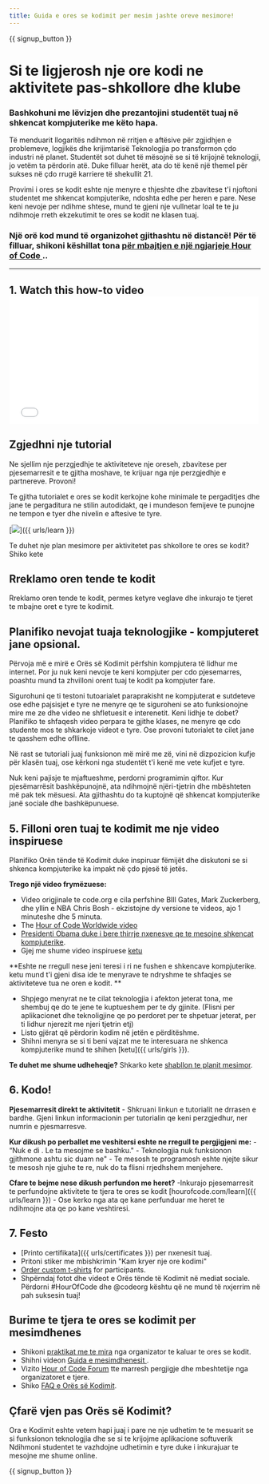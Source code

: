 ```yaml
---
title: Guida e ores se kodimit per mesim jashte oreve mesimore!
---
```


{{ signup_button }}

# Si te ligjerosh nje ore kodi ne aktivitete pas-shkollore dhe klube

### Bashkohuni me lëvizjen dhe prezantojini studentët tuaj në shkencat kompjuterike me këto hapa.

Të menduarit llogaritës ndihmon në rritjen e aftësive për zgjidhjen e problemeve, logjikës dhe krijimtarisë Teknologjia po transformon çdo industri në planet. Studentët sot duhet të mësojnë se si të krijojnë teknologji, jo vetëm ta përdorin atë. Duke filluar herët, ata do të kenë një themel për sukses në çdo rrugë karriere të shekullit 21.

Provimi i ores se kodit eshte nje menyre e thjeshte dhe zbavitese t'i njoftoni studentet me shkencat kompjuterike, ndoshta edhe per heren e pare. Nese keni nevoje per ndihme shtese, mund te gjeni nje vullnetar loal te te ju ndihmoje rreth ekzekutimit te ores se kodit ne klasen tuaj.

### Një orë kod mund të organizohet gjithashtu në distancë! Për të filluar, shikoni këshillat tona [ për mbajtjen e një ngjarjeje Hour of Code ](https://hourofcode.com/us/how-to/virtual)..

* * *

## 1. Watch this how-to video <iframe width="500" height="255" src="//www.youtube.com/embed/SrnvvWDm73k" frameborder="0" allowfullscreen></iframe> 

## Zgjedhni nje tutorial

Ne sjellim nje perzgjedhje te aktiviteteve nje oreseh, zbavitese per pjesemarresit e te gjitha moshave, te krijuar nga nje perzgjedhje e partnereve. Provoni! 

Te gjitha tutorialet e ores se kodit kerkojne kohe minimale te pergaditjes dhe jane te pergaditura ne stilin autodidakt, qe i mundeson femijeve te punojne ne tempon e tyer dhe nivelin e aftesive te tyre. 

[![](/images/fit-700/tutorials.png)]({{ urls/learn }})

Te duhet nje plan mesimore per aktivitetet pas shkollore te ores se kodit? Shiko kete

## Rreklamo oren tende te kodit 

Rreklamo oren tende te kodit, permes ketyre veglave dhe inkurajo te tjeret te mbajne oret e tyre te kodimit. 

## Planifiko nevojat tuaja teknologjike - kompjuteret jane opsional.

Përvoja më e mirë e Orës së Kodimit përfshin kompjutera të lidhur me internet. Por ju nuk keni nevoje te keni kompjuter per cdo pjesemarres, poashtu mund ta zhvilloni orent tuaj te kodit pa kompjuter fare. 

Sigurohuni qe ti testoni tutoarialet paraprakisht ne kompjuterat e sutdeteve ose edhe pajsisjet e tyre ne menyre qe te siguroheni se ato funksionojne mire me ze dhe video ne shfletuesit e interenetit. Keni lidhje te dobet? Planifiko te shfaqesh video perpara te gjithe klases, ne menyre qe cdo studente mos te shkarkoje videot e tyre. Ose provoni tutorialet te cilet jane te qasshem edhe oflline.

Në rast se tutoriali juaj funksionon më mirë me zë, vini në dizpozicion kufje për klasën tuaj, ose kërkoni nga studentët t'i kenë me vete kufjet e tyre.

Nuk keni pajisje te mjaftueshme, perdorni programimin qiftor. Kur pjesëmarrësit bashkëpunojnë, ata ndihmojnë njëri-tjetrin dhe mbështeten më pak tek mësuesi. Ata gjithashtu do ta kuptojnë që shkencat kompjuterike janë sociale dhe bashkëpunuese.

## 5. Filloni oren tuaj te kodimit me nje video inspiruese

Planifiko Orën tënde të Kodimit duke inspiruar fëmijët dhe diskutoni se si shkenca kompjuterike ka impakt në çdo pjesë të jetës.

**Trego një video frymëzuese:**

- Video origjinale te code.org e cila perfshine BIll Gates, Mark Zuckerberg, dhe yllin e NBA Chris Bosh - ekzistojne dy versione te videos, ajo 1 minuteshe dhe 5 minuta.
- The [Hour of Code Worldwide video](https://www.youtube.com/watch?v=KsOIlDT145A)
- [Presidenti Obama duke i bere thirrje nxenesve qe te mesojne shkencat kompjuterike](https://www.youtube.com/watch?v=6XvmhE1J9PY).
- Gjej me shume video inspiruese [ketu](https://www.youtube.com/playlist?list=PLzdnOPI1iJNfpD8i4Sx7U0y2MccnrNZuP)

**Eshte ne rregull nese jeni teresi i ri ne fushen e shkencave kompjuterike. ketu mund t'i gjeni disa ide te menyrave te ndryshme te shfaqjes se aktiviteteve tua ne oren e kodit. **

- Shpjego menyrat ne te cilat teknologjia i afekton jeterat tona, me shembuj qe do te jene te kuptueshem per te dy gjinite. (Flisni per aplikacionet dhe teknoligjine qe po perdoret per te shpetuar jeterat, per ti lidhur njerezit me njeri tjetrin etj)
- Listo gjërat që përdorin kodim në jetën e përditëshme.
- Shihni menyra se si ti beni vajzat me te interesuara ne shkenca kompjuterike mund te shihen [ketu]({{ urls/girls }}).

**Te duhet me shume udheheqje?** Shkarko kete [shabllon te planit mesimor](/files/AfterschoolEducatorLessonPlanOutline.docx).

## 6. Kodo!

**Pjesemarresit direkt te aktivitetit** - Shkruani linkun e tutorialit ne drrasen e bardhe. Gjeni linkun informacionin per tutorialin qe keni perzgjedhur, ner numrin e pjesmarresve. 

**Kur dikush po perballet me veshitersi eshte ne rregull te pergjigjeni me:** - “Nuk e di . Le ta mesojme se bashku." - Teknologjia nuk funksionon gjithmone ashtu sic duam ne" - Te mesosh te programosh eshte njejte sikur te mesosh nje gjuhe te re, nuk do ta flisni rrjedhshem menjehere.

**Cfare te bejme nese dikush perfundon me heret?** -Inkurajo pjesemarresit te perfundojne aktivitete te tjera te ores se kodit [hourofcode.com/learn]({{ urls/learn }}) - Ose kerko nga ata qe kane perfunduar me heret te ndihmojne ata qe po kane veshtiresi.

## 7. Festo

- [Printo certifikata]({{ urls/certificates }}) per nxenesit tuaj. 
- Pritoni stiker me mbishkrimin "Kam kryer nje ore kodimi"
- [Order custom t-shirts](https://www.amazon.com/stores/Code/page/8557B2A6-EBF2-4C9F-95C5-C3256FBA0220?ref_=ast_bln) for participants.
- Shpërndaj fotot dhe videot e Orës tënde të Kodimit në mediat sociale. Përdorni #HourOfCode dhe @codeorg kështu që ne mund të nxjerrim në pah suksesin tuaj!

## Burime te tjera te ores se kodimit per mesimdhenes

- Shikoni [praktikat me te mira](http://www.slideshare.net/TeachCode/hour-of-code-best-practices-for-successful-educators-51273466) nga organizator te kaluar te ores se kodit.
- Shihni videon [Guida e mesimdhenesit ](https://youtu.be/EJeMeSW2-Mw).
- Vizito [Hour of Code Forum](http://forum.code.org/c/plc/hour-of-code) tte marresh pergjigje dhe mbeshtetije nga organizatoret e tjere.
- Shiko [FAQ e Orës së Kodimit](https://support.code.org/hc/en-us/categories/200147083-Hour-of-Code).

## Çfarë vjen pas Orës së Kodimit?

Ora e Kodimit eshte vetem hapi juaj i pare ne nje udhetim te te mesuarit se si funksionon teknologjia dhe se si te krijojme aplikacione softuverik Ndihmoni studentet te vazhdojne udhetimin e tyre duke i inkurajuar te mesojne me shume online.

{{ signup_button }}